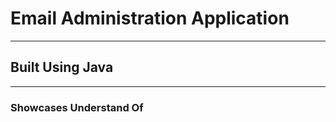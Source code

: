 # Email Administration Application

---
## Built Using Java

---
### Showcases Understand Of

` `

` `

` `

` `

` `

` `

` `

` `

` `

` `

` `

` `

